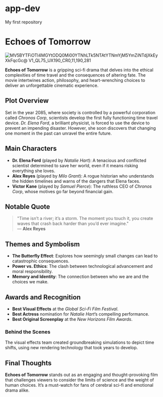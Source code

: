 # app-dev
My first repository
# Echoes of Tomorrow
![MV5BYTFiOTI4MGYtODQ0Mi00YTNhLTk5NTAtYTNmYjM5YmZiNTdjXkEyXkFqcGc@ _V1_QL75_UX190_CR0,11,190,281_](https://github.com/user-attachments/assets/324162a5-2c03-4bc9-91ec-b49c9dacf6bd)

**Echoes of Tomorrow** is a gripping sci-fi drama that delves into the ethical complexities of time travel and the consequences of altering fate. The movie intertwines action, philosophy, and heart-wrenching choices to deliver an unforgettable cinematic experience.

## Plot Overview
Set in the year 2085, where society is controlled by a powerful corporation called *Chronos Corp*, scientists develop the first fully functioning time travel device. *Dr. Elena Ford*, a brilliant physicist, is forced to use the device to prevent an impending disaster. However, she soon discovers that changing one moment in the past can unravel the entire future.

## Main Characters
- **Dr. Elena Ford** (played by *Natalie Hart*): A tenacious and conflicted scientist determined to save her world, even if it means risking everything she loves.
- **Alex Reyes** (played by *Milo Grant*): A rogue historian who understands the hidden timelines and warns of the dangers that Elena faces.
- **Victor Kane** (played by *Samuel Pierce*): The ruthless CEO of *Chronos Corp*, whose motives go far beyond financial gain.

## Notable Quote
> "Time isn’t a river; it’s a storm. The moment you touch it, you create waves that crash back harder than you’d ever imagine."  
— **Alex Reyes**

## Themes and Symbolism
- **The Butterfly Effect**: Explores how seemingly small changes can lead to catastrophic consequences.
- **Power vs. Ethics**: The clash between technological advancement and moral responsibility.
- **Memory and Identity**: The connection between who we are and the choices we make.

## Awards and Recognition
- **Best Visual Effects** at the *Global Sci-Fi Film Festival*.
- **Best Actress** nomination for *Natalie Hart*’s compelling performance.
- **Best Original Screenplay** at the *New Horizons Film Awards*.

### Behind the Scenes
The visual effects team created groundbreaking simulations to depict time shifts, using new rendering technology that took years to develop.

## Final Thoughts
**Echoes of Tomorrow** stands out as an engaging and thought-provoking film that challenges viewers to consider the limits of science and the weight of human choices. It’s a must-watch for fans of cerebral sci-fi and emotional drama alike.
